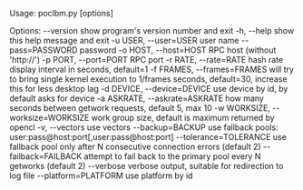 Usage: poclbm.py [options]

Options:
  --version             show program's version number and exit
  -h, --help            show this help message and exit
  -u USER, --user=USER  user name
  --pass=PASSWORD       password
  -o HOST, --host=HOST  RPC host (without 'http://')
  -p PORT, --port=PORT  RPC port
  -r RATE, --rate=RATE  hash rate display interval in seconds, default=1
  -f FRAMES, --frames=FRAMES
                        will try to bring single kernel execution to 1/frames
                        seconds, default=30, increase this for less desktop
                        lag
  -d DEVICE, --device=DEVICE
                        use device by id, by default asks for device
  -a ASKRATE, --askrate=ASKRATE
                        how many seconds between getwork requests, default 5,
                        max 10
  -w WORKSIZE, --worksize=WORKSIZE
                        work group size, default is maximum returned by opencl
  -v, --vectors         use vectors
  --backup=BACKUP       use fallback pools:
                        user:pass@host:port[,user:pass@host:port]
  --tolerance=TOLERANCE
                        use fallback pool only after N consecutive connection
                        errors (default 2)
  --failback=FAILBACK   attempt to fail back to the primary pool every N
                        getworks (default 2)
  --verbose             verbose output, suitable for redirection to log file
  --platform=PLATFORM   use platform by id